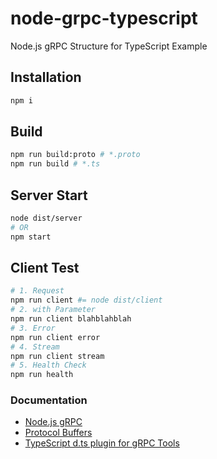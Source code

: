 # node-grpc-typescript

Node.js gRPC Structure for TypeScript Example

## Installation

```sh
npm i
```

## Build

```sh
npm run build:proto # *.proto
npm run build # *.ts
```

## Server Start

```sh
node dist/server
# OR
npm start
```

## Client Test

```sh
# 1. Request
npm run client #= node dist/client
# 2. with Parameter
npm run client blahblahblah
# 3. Error
npm run client error
# 4. Stream
npm run client stream
# 5. Health Check
npm run health
```

### Documentation

* [Node.js gRPC](https://grpc.io/grpc/node/grpc.html)
* [Protocol Buffers](https://developers.google.com/protocol-buffers/docs/proto3?hl=ko#json)
* [TypeScript d.ts plugin for gRPC Tools](https://github.com/agreatfool/grpc_tools_node_protoc_ts)
